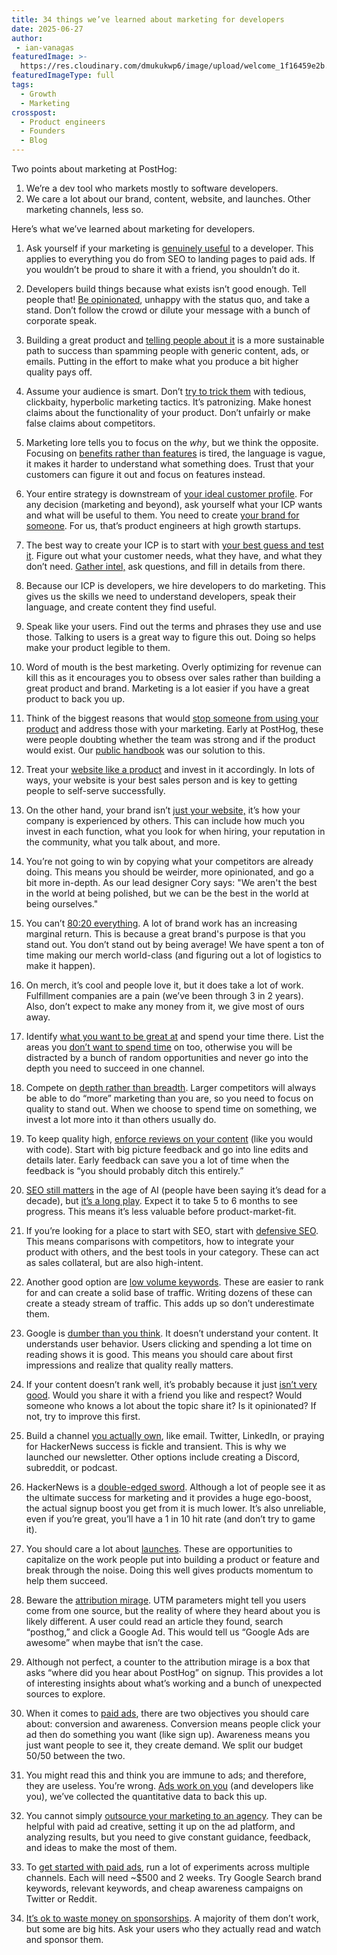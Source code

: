 ```yaml
---
title: 34 things we’ve learned about marketing for developers
date: 2025-06-27
author:
 - ian-vanagas
featuredImage: >-
  https://res.cloudinary.com/dmukukwp6/image/upload/welcome_1f16459e2b.png
featuredImageType: full
tags:
  - Growth
  - Marketing
crosspost:
  - Product engineers
  - Founders
  - Blog
---
```


Two points about marketing at PostHog:

1. We’re a dev tool who markets mostly to software developers.
2. We care a lot about our brand, content, website, and launches. Other marketing channels, less so.

Here’s what we’ve learned about marketing for developers.

1. Ask yourself if your marketing is [genuinely useful](/founders/dev-marketing-for-startups) to a developer. This applies to everything you do from SEO to landing pages to paid ads. If you wouldn’t be proud to share it with a friend, you shouldn’t do it.

2. Developers build things because what exists isn’t good enough. Tell people that! [Be opinionated](/handbook/growth/marketing#1-be-opinionated), unhappy with the status quo, and take a stand. Don’t follow the crowd or dilute your message with a bunch of corporate speak. 

3. Building a great product and [telling people about it](/handbook/growth/marketing#2-pull-dont-push) is a more sustainable path to success than spamming people with generic content, ads, or emails. Putting in the effort to make what you produce a bit higher quality pays off. 

4. Assume your audience is smart. Don’t [try to trick them](/handbook/growth/marketing#3-no-sneaky-shit) with tedious, clickbaity, hyperbolic marketing tactics. It’s patronizing. Make honest claims about the functionality of your product. Don’t unfairly or make false claims about competitors.

5. Marketing lore tells you to focus on the *why*, but we think the opposite. Focusing on [benefits rather than features](/founders/features-sell) is tired, the language is vague, it makes it harder to understand what something does. Trust that your customers can figure it out and focus on features instead. 

6. Your entire strategy is downstream of [your ideal customer profile](/newsletter/ideal-customer-profile-framework#2-your-entire-strategy-is-downstream-of-your-icp). For any decision (marketing and beyond), ask yourself what your ICP wants and what will be useful to them. You need to create [your brand for someone](/blog/brand#you-need-to-create-your-brand-for-someone). For us, that’s product engineers at high growth startups.

7. The best way to create your ICP is to start with [your best guess and test it](/newsletter/ideal-customer-profile-framework#3-start-with-your-best-guess-and-test-it). Figure out what your customer needs, what they have, and what they don’t need. [Gather intel,](/newsletter/ideal-customer-profile-framework#4-gather-intel-every-way-you-can) ask questions, and fill in details from there.

8. Because our ICP is developers, we hire developers to do marketing. This gives us the skills we need to understand developers, speak their language, and create content they find useful.

9. Speak like your users. Find out the terms and phrases they use and use those. Talking to users is a great way to figure this out. Doing so helps make your product legible to them. 

10. Word of mouth is the best marketing. Overly optimizing for revenue can kill this as it encourages you to obsess over sales rather than building a great product and brand. Marketing is a lot easier if you have a great product to back you up.

11. Think of the biggest reasons that would [stop someone from using your product](/blog/brand#what-would-stop-me-from-using-this-thing) and address those with your marketing. Early at PostHog, these were people doubting whether the team was strong and if the product would exist. Our [public handbook](/handbook) was our solution to this.

12. Treat your [website like a product](/handbook/how-we-get-users#we-happily-spend-lots-of-money-on-our-website) and invest in it accordingly. In lots of ways, your website is your best sales person and is key to getting people to self-serve successfully. 

13. On the other hand, your brand isn’t [just your website,](/blog/brand#your-brand-isnt-just-your-website) it’s how your company is experienced by others. This can include how much you invest in each function, what you look for when hiring, your reputation in the community, what you talk about, and more.

14. You’re not going to win by copying what your competitors are already doing. This means you should be weirder, more opinionated, and go a bit more in-depth. As our lead designer Cory says: "We aren't the best in the world at being polished, but we can be the best in the world at being ourselves."

15. You can’t [80:20 everything](/blog/brand#you-cant-8020-everything). A lot of brand work has an increasing marginal return. This is because a great brand's purpose is that you stand out. You don’t stand out by being average! We have spent a ton of time making our merch world-class (and figuring out a lot of logistics to make it happen). 

16. On merch, it’s cool and people love it, but it does take a lot of work. Fulfillment companies are a pain (we’ve been through 3 in 2 years). Also, don’t expect to make any money from it, we give most of ours away.

17. Identify [what you want to be great at](/newsletter/b2b-startup-marketing-strategy#1-prioritize-what-you-care-about-) and spend your time there. List the areas you [don’t want to spend time](/handbook/growth/marketing#things-we-dont-want-to-spend-time-on) on too, otherwise you will be distracted by a bunch of random opportunities and never go into the depth you need to succeed in one channel. 

18. Compete on [depth rather than breadth](/newsletter/b2b-startup-marketing-strategy#2-compete-on-depth-not-breadth-). Larger competitors will always be able to do “more” marketing than you are, so you need to focus on quality to stand out. When we choose to spend time on something, we invest a lot more into it than others usually do.

19. To keep quality high, [enforce reviews on your content](/founders/dev-marketing-for-startups#enforce-code-reviews-on-your-content) (like you would with code). Start with big picture feedback and go into line edits and details later. Early feedback can save you a lot of time when the feedback is “you should probably ditch this entirely.”

20. [SEO still matters](/newsletter/seo-for-startups#9-yes-your-startup-still-needs-seo) in the age of AI (people have been saying it’s dead for a decade), but [it’s a long play](/newsletter/b2b-startup-marketing-strategy#7-invest-in-seo-after-product-market-fit-). Expect it to take 5 to 6 months to see progress. This means it’s less valuable before product-market-fit. 

21. If you’re looking for a place to start with SEO, start with [defensive SEO](/newsletter/seo-for-startups#1-start-with-defensive-seo). This means comparisons with competitors, how to integrate your product with others, and the best tools in your category. These can act as sales collateral, but are also high-intent.

22. Another good option are [low volume keywords](/newsletter/seo-for-startups#3-low-volume--a-problem-you-solve--winning). These are easier to rank for and can create a solid base of traffic. Writing dozens of these can create a steady stream of traffic. This adds up so don’t underestimate them.

23. Google is [dumber than you think](/newsletter/seo-for-startups#4-google-is-dumber-than-you-think). It doesn’t understand your content. It understands user behavior. Users clicking and spending a lot time on reading shows it is good. This means you should care about first impressions and realize that quality really matters. 

24. If your content doesn’t rank well, it’s probably because it just [isn’t very good](/newsletter/seo-for-startups#7-your-great-content-probably-sucks). Would you share it with a friend you like and respect? Would someone who knows a lot about the topic share it? Is it opinionated? If not, try to improve this first. 

25. Build a channel [you actually own](/newsletter/b2b-startup-marketing-strategy#3-build-a-channel-you-truly-own-), like email. Twitter, LinkedIn, or praying for HackerNews success is fickle and transient. This is why we launched our newsletter. Other options include creating a Discord, subreddit, or podcast. 

26. HackerNews is a [double-edged sword](/founders/dev-marketing-for-startups#hacker-news-is-a-double-edged-sword). Although a lot of people see it as the ultimate success for marketing and it provides a huge ego-boost, the actual signup boost you get from it is much lower. It’s also unreliable, even if you’re great, you’ll have a 1 in 10 hit rate (and don’t try to game it).

27. You should care a lot about [launches](/handbook/growth/marketing#things-we-want-to-be-brilliant-at). These are opportunities to capitalize on the work people put into building a product or feature and break through the noise. Doing this well gives products momentum to help them succeed.

28. Beware the [attribution mirage](/founders/dev-marketing-for-startups#beware-the-attribution-mirage). UTM parameters might tell you users come from one source, but the reality of where they heard about you is likely different. A user could read an article they found, search “posthog,” and click a Google Ad. This would tell us “Google Ads are awesome” when maybe that isn’t the case. 

29. Although not perfect, a counter to the attribution mirage is a box that asks “where did you hear about PostHog” on signup. This provides a lot of interesting insights about what’s working and a bunch of unexpected sources to explore.

30. When it comes to [paid ads](/founders/dev-marketing-paid-ads#all-paid-ads-are-basically-the-same), there are two objectives you should care about: conversion and awareness. Conversion means people click your ad then do something you want (like sign up). Awareness means you just want people to see it, they create demand. We split our budget 50/50 between the two.

31. You might read this and think you are immune to ads; and therefore, they are useless. You’re wrong. [Ads work on you](/founders/dev-marketing-paid-ads#paid-ads-dont-work-on-developers) (and developers like you), we’ve collected the quantitative data to back this up.

32. You cannot simply [outsource your marketing to an agency](/founders/dev-marketing-paid-ads#an-agency-will-solve-all-your-problems). They can be helpful with paid ad creative, setting it up on the ad platform, and analyzing results, but you need to give constant guidance, feedback, and ideas to make the most of them.

33. To [get started with paid ads](/founders/dev-marketing-paid-ads#how-to-get-started-with-paid-ads), run a lot of experiments across multiple channels. Each will need ~$500 and 2 weeks. Try Google Search brand keywords, relevant keywords, and cheap awareness campaigns on Twitter or Reddit. 

34. [It’s ok to waste money on sponsorships](/founders/dev-marketing-for-startups#its-ok-to-waste-money-on-sponsorships). A majority of them don’t work, but some are big hits. Ask your users who they actually read and watch and sponsor them.